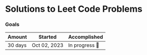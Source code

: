 # Solutions to Leet Code Problems

### Goals

| Amount  | Started      | Accomplished         |
| ------- | ------------ | -------------------- |
| 30 days | Oct 02, 2023 | In progress :muscle: |
